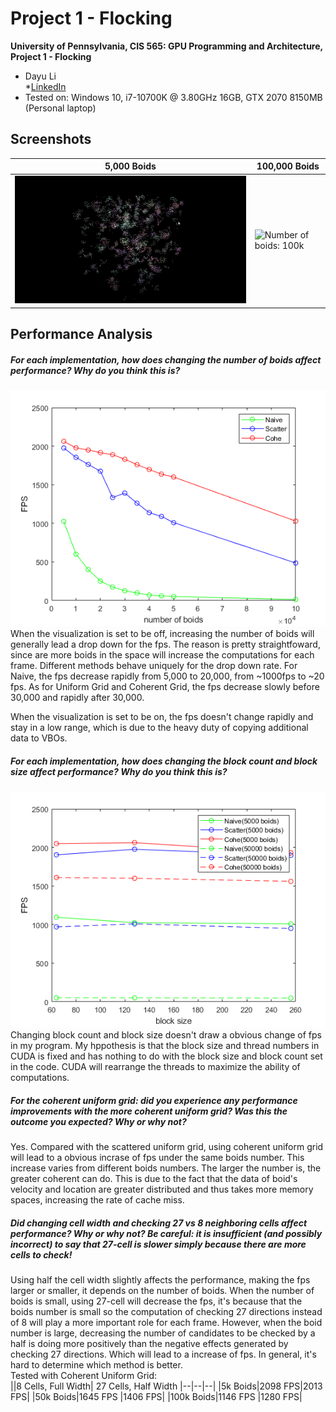 # Project 1 - Flocking
**University of Pennsylvania, CIS 565: GPU Programming and Architecture, Project 1 - Flocking**

* Dayu Li  
*[LinkedIn](https://www.linkedin.com/in/dayu95/)
* Tested on: Windows 10, i7-10700K @ 3.80GHz 16GB, GTX 2070 8150MB (Personal laptop)

## Screenshots
| 5,000 Boids | 100,000 Boids |
|--|--|
|![Number of boids: 5k](images/Show1.gif) | ![Number of boids: 100k](images/Show2.gif) |
## Performance Analysis

##### For each implementation, how does changing the number of boids affect performance? Why do you think this is?

![FPS changes along with the number of boids:](images/1.png)  
When the visualization is set to be off, increasing the number of boids will generally lead a drop down for the fps. The reason is pretty straightfoward, since are more boids in the space will increase the computations for each frame. Different methods behave uniquely for the drop down rate. For Naive, the fps decrease rapidly from 5,000 to 20,000, from ~1000fps to ~20 fps. As for Uniform Grid and Coherent Grid, the fps decrease slowly before 30,000 and rapidly after 30,000.  

When the visualization is set to be on, the fps doesn't change rapidly and stay in a low range, which is due to the heavy duty of copying additional data to VBOs.  
##### For each implementation, how does changing the block count and block size affect performance? Why do you think this is?

![FPS changes along with the block sizes:](images/2.png)  
Changing block count and block size doesn't draw a obvious change of fps in my program. My hppothesis is that the block size and thread numbers in CUDA is fixed and has nothing to do with the block size and block count set in the code. CUDA will rearrange the threads to maximize the ability of computations.

##### For the coherent uniform grid: did you experience any performance improvements with the more coherent uniform grid? Was this the outcome you expected? Why or why not?

Yes. Compared with the scattered uniform grid, using coherent uniform grid will lead to a obvious incrase of fps under the same boids number. This increase varies from different boids numbers. The larger the number is, the greater coherent can do. This is due to the fact that the data of boid's velocity and location are greater distributed and thus takes more memory spaces, increasing the rate of cache miss.  
##### Did changing cell width and checking 27 vs 8 neighboring cells affect performance? Why or why not? Be careful: it is insufficient (and possibly incorrect) to say that 27-cell is slower simply because there are more cells to check!

Using half the cell width slightly affects the performance, making the fps larger or smaller, it depends on the number of boids. When the number of boids is small, using 27-cell will decrease the fps, it's because that the boids number is small so the computation of checking 27 directions instead of 8 will play a more important role for each frame. However, when the boid number is large, decreasing the number of candidates to be checked by a half is doing more positively than the negative effects generated by checking 27 directions. Which will lead to a increase of fps. In general, it's hard to determine which method is better.    
Tested with Coherent Uniform Grid:  
||8 Cells, Full Width| 27 Cells, Half Width
|--|--|--|
|5k Boids|2098 FPS|2013 FPS|
|50k Boids|1645 FPS |1406 FPS|
|100k Boids|1146 FPS |1280 FPS|

